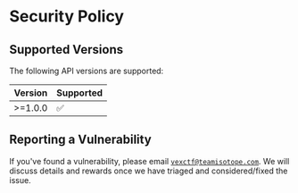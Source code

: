 # Security Policy

## Supported Versions

The following API versions are supported:

| Version | Supported          |
| ------- | ------------------ |
| >=1.0.0 | :white_check_mark: |

## Reporting a Vulnerability

If you've found a vulnerability, please email [`vexctf@teamisotope.com`](mailto:vexctf@teamisotope.com). We will discuss details and rewards
once we have triaged and considered/fixed the issue.

